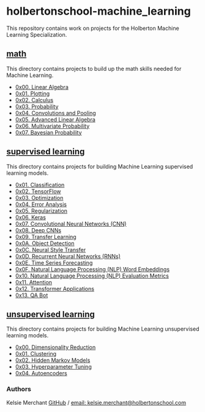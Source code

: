 # holbertonschool-machine_learning
This repository contains work on projects for the Holberton Machine Learning Specialization.

## [math](/math)
This directory contains projects to build up the math skills needed for Machine Learning.
* [0x00. Linear Algebra](/math/0x00-linear_algebra)
* [0x01. Plotting](/math/0x01-plotting)
* [0x02. Calculus](/math/0x02-calculus)
* [0x03. Probability](/math/0x03-probability)
* [0x04. Convolutions and Pooling](/math/0x04-convolutions_and_pooling)
* [0x05. Advanced Linear Algebra](/math/0x05-advanced_linear_algebra)
* [0x06. Multivariate Probability](/math/0x06-multivariate_prob)
* [0x07. Bayesian Probability](/math/0x07-bayesian_prob)

## [supervised learning](/supervised_learning)
This directory contains projects for building Machine Learning supervised learning models.
* [0x01. Classification](/supervised_learning/0x01-classification)
* [0x02. TensorFlow](/supervised_learning/0x02-tensorflow)
* [0x03. Optimization](/supervised_learning/0x03-optimization)
* [0x04. Error Analysis](/supervised_learning/0x04-error_analysis)
* [0x05. Regularization](/supervised_learning/0x05-regularization)
* [0x06. Keras](/supervised_learning/0x06-keras)
* [0x07. Convolutional Neural Networks (CNN)](/supervised_learning/0x07-cnn)
* [0x08. Deep CNNs](/supervised_learning/0x08-deep_cnns)
* [0x09. Transfer Learning](/supervised_learning/0x09-transfer_learning)
* [0x0A. Object Detection](/supervised_learning/0x0A-object_detection)
* [0x0C. Neural Style Transfer](/supervised_learning/0x0C-neural_style_transfer)
* [0x0D. Recurrent Neural Networks (RNNs)](/supervised_learning/0x0D-RNNs)
* [0x0E. Time Series Forecasting](/supervised_learning/0x0E-time_series)
* [0x0F. Natural Language Processing (NLP) Word Embeddings](/supervised_learning/0x0F-word_embeddings)
* [0x10. Natural Language Processing (NLP) Evaluation Metrics](/supervised_learning/0x10-nlp_metrics)
* [0x11. Attention](/supervised_learning/0x11-attention)
* [0x12. Transformer Applications](/supervised_learning/0x12-transformer_apps)
* [0x13. QA Bot](/supervised_learning/0x13-qa_bot)

## [unsupervised learning](/unsupervised_learning)
This directory contains projects for building Machine Learning unsupervised learning models.
* [0x00. Dimensionality Reduction](/unsupervised_learning/0x00-dimensionality_reduction)
* [0x01. Clustering](/unsupervised_learning/0x01-clustering)
* [0x02. Hidden Markov Models](/unsupervised_learning/0x02-hmm)
* [0x03. Hyperparameter Tuning](/unsupervised_learning/0x03-hyperparameter_tuning)
* [0x04. Autoencoders](/unsupervised_learning/0x04-autoencoders)

### Authors
Kelsie Merchant [GitHub](https://github.com/kmerchan/) / [email: kelsie.merchant@holbertonschool.com](kelsie.merchant@holbertonschool.com)
